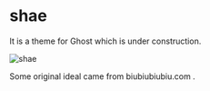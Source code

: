 # shae

It is a theme for Ghost which is under construction.

![shae](https://ddydeg.by3302.livefilestore.com/y2pBNUzVL_Bf4eWBnTiPAQOIY9Ry_SiYkW3K8DFPr2UzMnx3nkF-1uGRgnIzT7FGe-dkkLw8qnl4Z0o7TnQoKRmpISqVjYuGRga0WUA8EObN7U/shae.png)

Some original ideal came from biubiubiubiu.com .